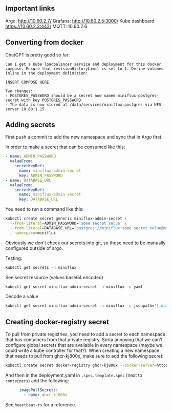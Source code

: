 ## Important links

Argo: http://10.60.2.7/
Grafana: http://10.60.2.5:3000/
Kube dashboard: https://10.60.2.3:443/
MQTT: 10.60.2.6

## Converting from docker

ChatGPT is pretty good so far:

```
Can I get a Kube loadbalancer service and deployment for this docker compose. Ensure that revisionHistoryLimit is set to 1. Define volumes inline in the deployment definition:

INSERT COMPOSE HERE

Two changes:
- POSTGRES_PASSWORD should be a secret now named miniflux-postgres-secret with key POSTGRES_PASSWORD
- The data is now stored at /data/services/miniflux-postgres via NFS server 10.60.1.15
```

## Adding secrets

First push a commit to add the new namespace and sync that in Argo first.

In order to make a secret that can be consumed like this:

```yaml
- name: ADMIN_PASSWORD
  valueFrom:
    secretKeyRef:
      name: miniflux-admin-secret
      key: ADMIN_PASSWORD
- name: DATABASE_URL
  valueFrom:
    secretKeyRef:
      name: miniflux-admin-secret
      key: DATABASE_URL
```

You need to run a command like this:

```sh
kubectl create secret generic miniflux-admin-secret \
  --from-literal=ADMIN_PASSWORD='some secret value' \
  --from-literal=DATABASE_URL='postgres://miniflux:some secret value@miniflux-postgres/miniflux?sslmode=disable' \
  --namespace=miniflux
```

Obviously we don't check our secrets into git, so those need to be manually configured outside of argo.

Testing:

```sh
kubectl get secrets -n miniflux
```

See secret resource (values base64 encoded)

```sh
kubectl get secret miniflux-admin-secret -n miniflux -o yaml
```

Decode a value

```sh
kubectl get secret miniflux-admin-secret -n miniflux -o jsonpath="{.data.ADMIN_PASSWORD}" | base64 --decode
```

## Creating docker-registry secret

To pull from private registries, you need to add a secret to each namespace that has containers from that private registry. Sorta annoying that we can't configure global secrets that are available in every namespace (maybe we could write a kube controller for that?). When creating a new namespace that needs to pull from ghcr-kj800x, make sure to add the following secret:

```sh
kubectl create secret docker-registry ghcr-kj800x --docker-server=https://ghcr.io --docker-username=kj800x --docker-password=STORED_IN_PASS_MANAGER --docker-email=kj800x@gmail.com --namespace=NAMESPACE
```

And then in the deployment.yaml in `.spec.template.spec` (next to `containers`) add the following:

```yaml
      imagePullSecrets:
        - name: ghcr-kj800x
```

See `heartbeat-rs` for a reference.
